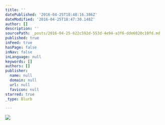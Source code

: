 ```yaml
---
title: ''
datePublished: '2016-04-25T18:48:16.386Z'
dateModified: '2016-04-25T18:47:30.148Z'
author: []
description: ''
sourcePath: _posts/2016-04-25-622c592d-553d-4e94-a3f6-dde6020c10fd.md
published: true
inFeed: true
hasPage: false
inNav: false
inLanguage: null
keywords: []
authors: []
publisher:
  name: null
  domain: null
  url: null
  favicon: null
starred: true
_type: Blurb

---
```

![](https://the-grid-user-content.s3-us-west-2.amazonaws.com/6a5d2a9b-3fd9-4304-81e8-ba24d9d2c511.jpg)